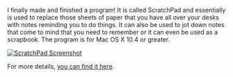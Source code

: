 I finally made and finished a program! It is called ScratchPad and essentially is used to replace those sheets of paper that you have all over your desks with notes reminding you to do things. It can also be used to jot down notes that come to mind that you need to remember or it can even be used as a scrapbook. The program is for Mac OS X 10.4 or greater.

[![ScratchPad Screenshot](https://i0.wp.com/alexseifert.wordpress.com/files/2008/02/picture-1.thumbnail.jpg)](https://i0.wp.com/alexseifert.wordpress.com/files/2008/02/picture-1.jpg "ScratchPad Screenshot")

For more details, [you can find it here](http://seifertalex.googlepages.com/).